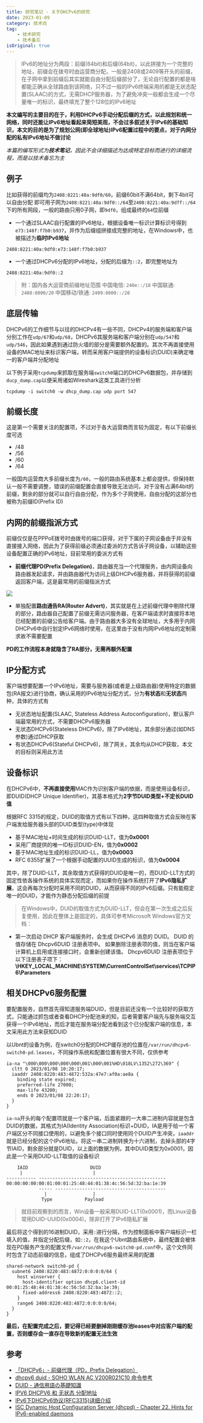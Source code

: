 ```yaml
---
title: 研究笔记 - 关于DHCPv6的研究
date: 2023-01-09
category: 技术向
tag:
    - 技术研究
    - 技术备忘
isOriginal: true
---
```


> IPv6的地址分为两段：前缀(64bit)和后缀(64bit)，以此拼接为一个完整的地址，前缀会在拨号时由运营商分配，一般是2408或2409等开头的前缀，在子网中拿到前缀后其实就能自由分配后缀部分了，无论自行配置的都是啥都能正确从全球路由到该网络，只不过一般的IPv6终端采用的都是无状态配置(SLAAC)的方式，无需DHCP服务器，为了避免冲突一般都会生成一个尽量唯一的标识，最终填充了整个128位的IPv6地址

**本文编写的主要目的在于，利用DHCPv6手动分配后缀的方式，以此规划和统一网络，同时还能让IPv6地址看起来简短美观，不会过多叙述关于IPv6的基础知识，本文的目的是为了规划公网(即全球地址)IPv6配置过程中的要点，对于内网分配的私有IPv6地址不做讨论**

<!-- more -->

*本篇的编写形式为**技术笔记**，因此不会详细描述为达成特定目标而进行的详细流程，而是以技术备忘为主*

## 例子

比如获得的前缀均为`2408:8221:40a:9df0/60`，前缀60bit不满64bit，剩下4bit可以自由分配
即可用子网为`2408:8221:40a:9df0::/64`至`2408:8221:40a:9dff::/64`下的所有网段，一般的路由只用0子网，即`9df0`，组成最终的`64`位前缀
- 一个通过SLAAC自行配置的IPv6地址，根据设备唯一标识计算标识号得到`e73:148f:f7b0:b937`，并作为后缀组拼接成完整的地址，在Windows中，也被描述为**临时IPv6地址**
```
2408:8221:40a:9df0:e73:148f:f7b0:b937
```
- 一个通过DHCPv6分配的IPv6地址，分配的后缀为`::2`，即完整地址为
```
2408:8221:40a:9df0::2
```

> 附：国内各大运营商前缀地址范围
中国电信: `240e::/18`
中国联通: `2408:8000/20`
中国移动/铁通: `2409:8000::/20`

## 底层传输
DHCPv6的工作细节与以往的DHCPv4有一些不同，DHCPv4的服务端和客户端分别工作在`udp/67`和`udp/68`，DHCPv6其服务端和客户端分别在`udp/547`和`udp/546`，因此如果遇到通过防火墙的部分是需要额外配置的。其次不再直接使用设备的MAC地址来标识客户端，转而采用客户端提供的设备标识(DUID)来确定唯一的客户端并分配地址

以下例子采用`tcpdump`来抓取在服务端`switch0`端口的DHCPv6数据包，并存储到`ducp_dump.cap`以便采用诸如Wireshark这类工具进行分析
```
tcpdump -i switch0 -w dhcp_dump.cap udp port 547
```

## 前缀长度
这是第一个需要关注的配置项，不过对于各大运营商而言较为固定，有以下前缀长度可选
- /48
- /56
- /60
- /64

一般国内运营商大多前缀长度为`/60`，一般的路由系统基本上都会提供，但保持默认一般不需要调整，错误的前缀配置会直接导致无法访问，对于没有占满64bit的前缀，剩余的部分就可以自行自由分配，作为多个子网使用，自由分配的这部分也被称为前缀ID(Prefix ID)

## 内网的前缀指派方式

前缀仅仅是在PPPoE拨号时由拨号的端口获得，对于下属的子网设备由于并没有直接接入网络，因此为了获得前缀必须通过委派的方式告诉子网设备，以辅助这些设备配置正确的IPv6地址，目前常用的委派方式有
- **前缀代理PD(Prefix Delegation)**，路由器充当一个代理服务，由内网设备向路由器发起请求，并由路由器代为访问上级DHCPv6服务器，并将获得的前缀返回客户端，这是最常用的前缀指派方式

![](https://blog.focot.cn/wp-content/uploads/2023/01/d3a33491-0d8e-fbe3-03ab-91161841b26d.png)

- 单独配置**路由通告RA(Router Advert)**，其实就是在上述前缀代理中剔除代理的部分，路由器自己配置了前缀无需访问服务器，在客户端请求时直接将本地已经配置的前缀公告给客户端。由于路由器大多没有全球地址，大多用于内网DHCPv6中自行划定IPv6网络时使用，在这里由于没有内网IPv6地址的定制需求故不需要配置

**PD的工作流程本身就隐含了RA部分，无需再额外配置**

## IP分配方式

客户端想要配置一个IPv6地址，需要与服务器(或者是上级路由器)使用特定的数据包(RA报文)进行协商，确认采用的IPv6地址分配方式，分为**有状态**和**无状态**两种，具体的方式有
- 无状态地址配置(SLAAC, Stateless Address Autoconfiguration)，默认客户端最常用的方式，不需要DHCPv6服务器
- 无状态DHCPv6(Stateless DHCPv6)，除了IPv6地址，其余部分通过(如DNS参数)通过DHCP获取
- 有状态DHCPv6(Stateful DHCPv6)，除了网关，其余均从DHCP获取，本文的目标则采用此方法

## 设备标识
在DHCPv6中，**不再直接使用**MAC作为识别客户端的依据，而是使用设备标识，即DUID(DHCP Unique Identifier)，其基本格式为**2字节DUID类型+不定长DUID值**

根据RFC 3315的规定，DUID的取值方式有以下四种，这四种取值方式会反映在客户端发给服务器头部的DUID类型(type)中体现
- 基于MAC地址+时间生成的标识DUID-LLT，值为**0x0001**
- 采用厂商提供的唯一ID标识DUID-EN，值为**0x0002**
- 基于MAC地址生成的标识DUID-LL，值为**0x0003**
- RFC 6355扩展了一个根据手动配置的UUID生成的标识，值为**0x0004**

其中，除了DUID-LLT，其余取值方式获得的DUID是唯一的，而DUID-LLT方式的固定性依各操作系统的具体实现而定，而如果你在操作系统打开了**IPv6隐私扩展**，这会再每次分配时采用不同的DUID，从而获得不同的IPv6后缀。只有能稳定唯一的DUID，才能作为静态分配后缀的前提

> 在Windows中，DUID的取值方式为DUID-LLT，但会在第一次生成之后反复使用，因此在整体上是固定的，具体可参考Microsoft Windows官方文档：
- 第一次启动 DHCP 客户端服务时，会生成 DHCPv6 消息的 DUID。 DUID 的值存储在 Dhcpv6DUID 注册表项中。 如果删除注册表项的值，则当在客户端计算机上启用或连接接口时，会重新创建该值。 Dhcpv6DUID 注册表项位于以下注册表子项下：
**\HKEY_LOCAL_MACHINE\SYSTEM\CurrentControlSet\services\TCPIP6\Parameters**

## 相关DHCPv6服务配置

要配置服务，自然首先得知道服务端DUID，但是目前还没有一个比较好的获取方式，只能通过抓包或者查看DHCP分配池来的知，后者需要客户端先与服务端交互获得一个IPv6地址，而后才能在服务端分配池看到这个已分配客户端的信息，本文采用此方法来获知DUID

以Ubnt的设备为例，在switch0分配的DHCP缓存池的位置在`/var/run/dhcpv6-switch0-pd.leases`，不同操作系统和配置位置有很大不同，仅供参考

```
ia-na "\000\000\000\000\000\001\000\001%HD\018LV\1352\272\369" {
  cltt 0 2023/01/08 10:20:17;
  iaaddr 2408:8220:483:4872:532a:47e7:af0a:ae8a {
    binding state expired;
	preferred-life 27000;
	max-life 43200;
	ends 0 2023/01/08 22:20:17;
  }
}
```

`ia-na`开头的每个配置项就是一个客户端，后面紧跟的一大串二进制内容就是包含DUID的数据，其格式为IA(Identity Association)标识+DUID，IA是用于给一个客户端区分不同接口使用的，以避免多个接口同时使用同个DUID产生冲突，`iaaddr`就是已经分配的这个IPv6地址。将这一串二进制转换为十六进制，去掉头部的4字节IAID，剩余部分就是DUID，以上面的数据为例，其中DUID类型为0x0001，因此是一个采用DUID-LLT取值的设备标识

```
    IAID                       DUID
     |                          |
----------- -----------------------------------------------
00:00:00:00:00:01:00:01:25:48:44:01:38:4c:56:5d:32:ba:1e:39
            ----- -----------------------------------------
              |                 |
             Type            Payload
```

> 就目前观察到的而言，Win设备一般采用DUID-LLT(0x0001)，而Linux设备常用DUID-UUID(0x0004)，除非打开了IPv6隐私扩展

最后将这个得到的16进制DUID，采用`:`进行分隔，作为控制面板中客户端标识一栏填入的值，并指定分配后缀，如`::2`，在我这个Ubnt路由系统中，最终配置会被体现在PD服务产生的配置文件`/var/run/dhcpv6-switch0-pd.conf`中，这个文件同时包含了动态前缀的信息，组成了DHCPv6服务最终采用的配置

```
shared-network switch0-pd {
  subnet6 2408:8220:483:4872:0:0:0:0/64 {
    host winserver {
	  host-identifier option dhcp6.client-id 00:01:25:48:44:01:38:4c:56:5d:32:ba:1e:39;
	  fixed-address6 2408:8220:483:4872::2;
	}
	range6 2408:8220:483:4872:0:0:0:0/64;
  }
}
```

**最后，在配置完成之后，要记得已经要删掉刚刚缓存池leases中对应客户端的配置，否则缓存会一直存在导致新的配置无法生效**

## 参考

- [「DHCPv6」- 前缀代理（PD，Prefix Delegation）](https://blog.k4nz.com/e01c925a9547939278205ef4145c3bbb/)
- [dhcpv6 duid - SOHO WLAN AC V200R021C10 命令参考](https://support.huawei.com/enterprise/zh/doc/EDOC1100242496/7c01d809)
- [DUID - 通信用語の基礎知識](https://www.wdic.org/w/WDIC/DUID)
- [IPV6 DHCPV6 和 无状态 分配地址](https://blog.csdn.net/mudawei1/article/details/108141471)
- [IPv6下DHCPv6协议(RFC3315)详细介绍](https://blog.csdn.net/Kuaisen/article/details/118675607)
- [ISC Dynamic Host Configuration Server (dhcpd) - Chapter 22. Hints for IPv6-enabled daemons](https://tldp.org/HOWTO/Linux+IPv6-HOWTO/ch22s06.html)
